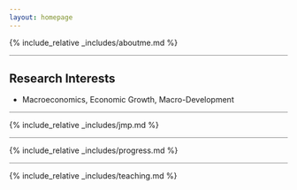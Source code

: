 ```yaml
---
layout: homepage
---
```


{% include_relative _includes/aboutme.md %}

<hr style="opacity: 0.5;">

## Research Interests

- Macroeconomics, Economic Growth, Macro-Development

<hr style="opacity: 0.5;">

{% include_relative _includes/jmp.md %}

<hr style="opacity: 0.5;">

{% include_relative _includes/progress.md %}

<hr style="opacity: 0.5;">

{% include_relative _includes/teaching.md %}
